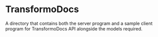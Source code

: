 # TransformoDocs
A directory that contains both the server program and a sample client program for TransformoDocs API alongside the models required.
